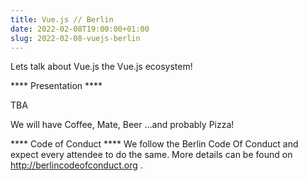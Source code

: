 ```yaml
---
title: Vue.js // Berlin
date: 2022-02-08T19:00:00+01:00
slug: 2022-02-08-vuejs-berlin
---
```


Lets talk about Vue.js the Vue.js ecosystem!

**** Presentation ****

TBA

We will have Coffee, Mate, Beer …and probably Pizza!

**** Code of Conduct ****
We follow the Berlin Code Of Conduct and expect every attendee to do the same. More details can be found on http://berlincodeofconduct.org .
